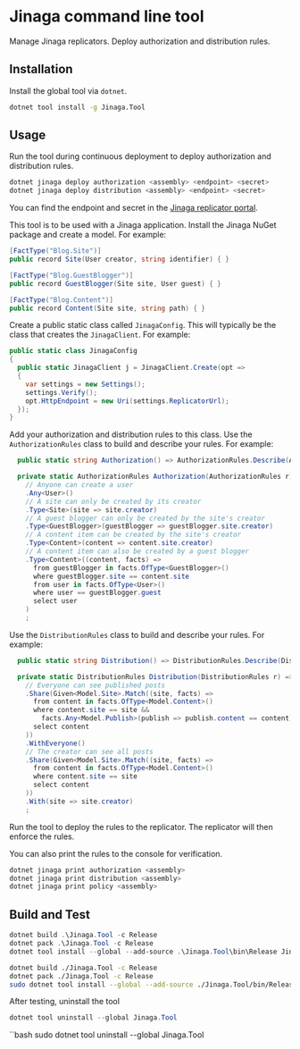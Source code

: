 # Jinaga command line tool

Manage Jinaga replicators.
Deploy authorization and distribution rules.

## Installation

Install the global tool via `dotnet`.

```bash
dotnet tool install -g Jinaga.Tool
```

## Usage

Run the tool during continuous deployment to deploy authorization and distribution rules.

```bash
dotnet jinaga deploy authorization <assembly> <endpoint> <secret>
dotnet jinaga deploy distribution <assembly> <endpoint> <secret>
```

You can find the endpoint and secret in the [Jinaga replicator portal](https://dev.jinaga.com).

This tool is to be used with a Jinaga application.
Install the Jinaga NuGet package and create a model.
For example:

```cs
[FactType("Blog.Site")]
public record Site(User creator, string identifier) { }

[FactType("Blog.GuestBlogger")]
public record GuestBlogger(Site site, User guest) { }

[FactType("Blog.Content")]
public record Content(Site site, string path) { }
```

Create a public static class called `JinagaConfig`.
This will typically be the class that creates the `JinagaClient`.
For example:

```cs
public static class JinagaConfig
{
  public static JinagaClient j = JinagaClient.Create(opt =>
  {
    var settings = new Settings();
    settings.Verify();
    opt.HttpEndpoint = new Uri(settings.ReplicatorUrl);
  });
}
```

Add your authorization and distribution rules to this class.
Use the `AuthorizationRules` class to build and describe your rules.
For example:

```cs
  public static string Authorization() => AuthorizationRules.Describe(Authorization);

  private static AuthorizationRules Authorization(AuthorizationRules r) => r
    // Anyone can create a user
    .Any<User>()
    // A site can only be created by its creator
    .Type<Site>(site => site.creator)
    // A guest blogger can only be created by the site's creator
    .Type<GuestBlogger>(guestBlogger => guestBlogger.site.creator)
    // A content item can be created by the site's creator
    .Type<Content>(content => content.site.creator)
    // A content item can also be created by a guest blogger
    .Type<Content>((content, facts) =>
      from guestBlogger in facts.OfType<GuestBlogger>()
      where guestBlogger.site == content.site
      from user in facts.OfType<User>()
      where user == guestBlogger.guest
      select user
    )
    ;
```

Use the `DistributionRules` class to build and describe your rules.
For example:

```cs
  public static string Distribution() => DistributionRules.Describe(Distribution);

  private static DistributionRules Distribution(DistributionRules r) => r
    // Everyone can see published posts
    .Share(Given<Model.Site>.Match((site, facts) =>
      from content in facts.OfType<Model.Content>()
      where content.site == site &&
        facts.Any<Model.Publish>(publish => publish.content == content)
      select content
    ))
    .WithEveryone()
    // The creator can see all posts
    .Share(Given<Model.Site>.Match((site, facts) =>
      from content in facts.OfType<Model.Content>()
      where content.site == site
      select content
    ))
    .With(site => site.creator)
    ;
```

Run the tool to deploy the rules to the replicator.
The replicator will then enforce the rules.

You can also print the rules to the console for verification.

```bash
dotnet jinaga print authorization <assembly>
dotnet jinaga print distribution <assembly>
dotnet jinaga print policy <assembly>
```

## Build and Test

```powershell
dotnet build .\Jinaga.Tool -c Release
dotnet pack .\Jinaga.Tool -c Release
dotnet tool install --global --add-source .\Jinaga.Tool\bin\Release Jinaga.Tool
```

```bash
dotnet build ./Jinaga.Tool -c Release
dotnet pack ./Jinaga.Tool -c Release
sudo dotnet tool install --global --add-source ./Jinaga.Tool/bin/Release Jinaga.Tool
```

After testing, uninstall the tool

```powershell
dotnet tool uninstall --global Jinaga.Tool
```

``bash
sudo dotnet tool uninstall --global Jinaga.Tool
```
